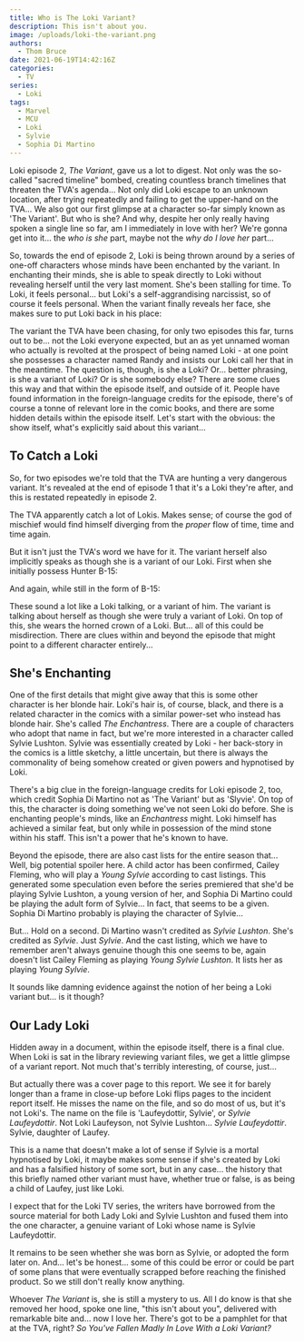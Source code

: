 ```yaml
---
title: Who is The Loki Variant?
description: This isn't about you.
image: /uploads/loki-the-variant.png
authors:
  - Thom Bruce
date: 2021-06-19T14:42:16Z
categories:
  - TV
series:
  - Loki
tags:
  - Marvel
  - MCU
  - Loki
  - Sylvie
  - Sophia Di Martino
---
```


<spoiler-warning>
<template>
<ul>
<li>Spoilers for Loki Episode 2</li>
<li>Cast list for the rest of the season</li>
</ul>
</template>
</spoiler-warning>

Loki episode 2, _The Variant_, gave us a lot to digest. Not only was the so-called "sacred timeline" bombed, creating countless branch timelines that threaten the TVA's agenda... Not only did Loki escape to an unknown location, after trying repeatedly and failing to get the upper-hand on the TVA... We also got our first glimpse at a character so-far simply known as 'The Variant'. But who is she? And why, despite her only really having spoken a single line so far, am I immediately in love with her? We're gonna get into it... the _who is she_ part, maybe not the _why do I love her_ part...

So, towards the end of episode 2, Loki is being thrown around by a series of one-off characters whose minds have been enchanted by the variant. In enchanting their minds, she is able to speak directly to Loki without revealing herself until the very last moment. She's been stalling for time. To Loki, it feels personal... but Loki's a self-aggrandising narcissist, so of course it feels personal. When the variant finally reveals her face, she makes sure to put Loki back in his place:

<fountain-screenplay>
<template>
THE VARIANT
This isn't about you.
</template>
</fountain-screenplay>

The variant the TVA have been chasing, for only two episodes this far, turns out to be... not the Loki everyone expected, but an as yet unnamed woman who actually is revolted at the prospect of being named Loki - at one point she possesses a character named Randy and insists our Loki call her that in the meantime. The question is, though, is she a Loki? Or... better phrasing, is she a variant of Loki? Or is she somebody else? There are some clues this way and that within the episode itself, and outside of it. People have found information in the foreign-language credits for the episode, there's of course a tonne of relevant lore in the comic books, and there are some hidden details within the episode itself. Let's start with the obvious: the show itself, what's explicitly said about this variant...

## To Catch a Loki

So, for two episodes we're told that the TVA are hunting a very dangerous variant. It's revealed at the end of episode 1 that it's a Loki they're after, and this is restated repeatedly in episode 2.

<fountain-screenplay>
<template>
MOBIUS
We're not just looking for a time criminal, we're looking for a Loki.
</template>
</fountain-screenplay>

The TVA apparently catch a lot of Lokis. Makes sense; of course the god of mischief would find himself diverging from the _proper_ flow of time, time and time again.

But it isn't just the TVA's word we have for it. The variant herself also implicitly speaks as though she is a variant of our Loki. First when she initially possess Hunter B-15:

<fountain-screenplay>
<template>
LOKI
Me, I presume?

THE VARIANT
Please, if anyone's anyone, you're me.
</template>
</fountain-screenplay>

And again, while still in the form of B-15:

<fountain-screenplay>
<template>
THE VARIANT
And here I was worried that they'd found a better version of me.
</template>
</fountain-screenplay>

These sound a lot like a Loki talking, or a variant of him. The variant is talking about herself as though she were truly a variant of Loki. On top of this, she wears the horned crown of a Loki. But... all of this could be misdirection. There are clues within and beyond the episode that might point to a different character entirely...

## She's Enchanting

One of the first details that might give away that this is some other character is her blonde hair. Loki's hair is, of course, black, and there is a related character in the comics with a similar power-set who instead has blonde hair. She's called _The Enchantress_. There are a couple of characters who adopt that name in fact, but we're more interested in a character called Sylvie Lushton. Sylvie was essentially created by Loki - her back-story in the comics is a little sketchy, a little uncertain, but there is always the commonality of being somehow created or given powers and hypnotised by Loki.

There's a big clue in the foreign-language credits for Loki episode 2, too, which credit Sophia Di Martino not as 'The Variant' but as 'Slyvie'. On top of this, the character is doing something we've not seen Loki do before. She is enchanting people's minds, like an _Enchantress_ might. Loki himself has achieved a similar feat, but only while in possession of the mind stone within his staff. This isn't a power that he's known to have.

Beyond the episode, there are also cast lists for the entire season that... Well, big potential spoiler here. A child actor has been confirmed, Cailey Fleming, who will play a _Young Sylvie_ according to cast listings. This generated some speculation even before the series premiered that she'd be playing Sylvie Lushton, a young version of her, and Sophia Di Martino could be playing the adult form of Sylvie... In fact, that seems to be a given. Sophia Di Martino probably is playing the character of Sylvie...

But... Hold on a second. Di Martino wasn't credited as _Sylvie Lushton_. She's credited as _Sylvie_. Just _Sylvie_. And the cast listing, which we have to remember aren't always genuine though this one seems to be, again doesn't list Cailey Fleming as playing _Young Sylvie Lushton_. It lists her as playing _Young Sylvie_.

It sounds like damning evidence against the notion of her being a Loki variant but... is it though?

## Our Lady Loki

Hidden away in a document, within the episode itself, there is a final clue. When Loki is sat in the library reviewing variant files, we get a little glimpse of a variant report. Not much that's terribly interesting, of course, just...

<fountain-screenplay>
<template>
LOKI
Oh my goodness, don't tell me the variant ambushed and killed another team of minute-men? And stole their reset charge as well...
</template>
</fountain-screenplay>

But actually there was a cover page to this report. We see it for barely longer than a frame in close-up before Loki flips pages to the incident report itself. He misses the name on the file, and so do most of us, but it's not Loki's. The name on the file is 'Laufeydottir, Sylvie', or _Sylvie Laufeydottir_. Not Loki Laufeyson, not Sylvie Lushton... _Sylvie Laufeydottir_. Sylvie, daughter of Laufey.

This is a name that doesn't make a lot of sense if Sylvie is a mortal hypnotised by Loki, it maybe makes some sense if she's created by Loki and has a falsified history of some sort, but in any case... the history that this briefly named other variant must have, whether true or false, is as being a child of Laufey, just like Loki.

<nuxt-img src='/uploads/loki-sylvie-laufeydottir.png' sizes='xs:320px sm:640px md:768px'></nuxt-img>

I expect that for the Loki TV series, the writers have borrowed from the source material for both Lady Loki and Sylvie Lushton and fused them into the one character, a genuine variant of Loki whose name is Sylvie Laufeydottir.

It remains to be seen whether she was born as Sylvie, or adopted the form later on. And... let's be honest... some of this could be error or could be part of some plans that were eventually scrapped before reaching the finished product. So we still don't really know anything.

Whoever _The Variant_ is, she is still a mystery to us. All I do know is that she removed her hood, spoke one line, "this isn't about you", delivered with remarkable bite and... now I love her. There's got to be a pamphlet for that at the TVA, right? _So You've Fallen Madly In Love With a Loki Variant?_